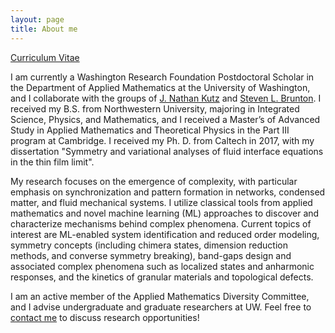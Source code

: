 ```yaml
---
layout: page
title: About me
---
```


[Curriculum Vitae](/assets/ZGNicolaou_CV.pdf)

I  am currently a Washington Research Foundation Postdoctoral Scholar in the Department of Applied Mathematics at the University of Washington, and I collaborate with the groups of [J. Nathan Kutz](https://faculty.washington.edu/kutz/) and [Steven L. Brunton](https://www.eigensteve.com/). I received my B.S. from Northwestern University, majoring in Integrated Science, Physics, and Mathematics, and I received a Master’s of Advanced Study in Applied Mathematics and Theoretical Physics in the Part III program at Cambridge. I received my Ph. D. from Caltech in 2017, with my dissertation "Symmetry and variational analyses of fluid interface equations in the thin film limit".

My research focuses on the emergence of complexity, with particular emphasis on synchronization and pattern formation in networks, condensed matter, and fluid mechanical systems. I utilize classical tools from applied mathematics and novel machine learning (ML) approaches to discover and characterize mechanisms behind complex phenomena. Current topics of interest are ML-enabled system identification and reduced order modeling, symmetry concepts (including chimera states, dimension reduction methods, and converse symmetry breaking), band-gaps design and associated complex phenomena such as localized states and anharmonic responses, and the kinetics of granular materials and topological defects.

I am an active member of the Applied Mathematics Diversity Committee, and I advise undergraduate and graduate researchers at UW. Feel free to [contact me](mailto:zgn@uw.edu) to discuss research opportunities!
